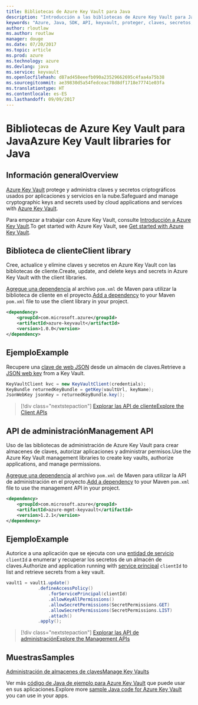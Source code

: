 ```yaml
---
title: Bibliotecas de Azure Key Vault para Java
description: "Introducción a las bibliotecas de Azure Key Vault para Java"
keywords: "Azure, Java, SDK, API, keyvault, proteger, claves, secretos, almacén"
author: rloutlaw
ms.author: routlaw
manager: douge
ms.date: 07/20/2017
ms.topic: article
ms.prod: azure
ms.technology: azure
ms.devlang: java
ms.service: keyvault
ms.openlocfilehash: d87ad458eeefb090a23529662695c4faa4a75b38
ms.sourcegitcommit: ae39830d5a54fedceac78d8df1718e77741e03fa
ms.translationtype: HT
ms.contentlocale: es-ES
ms.lasthandoff: 09/09/2017
---
```

# <a name="azure-key-vault-libraries-for-java"></a><span data-ttu-id="8b2af-104">Bibliotecas de Azure Key Vault para Java</span><span class="sxs-lookup"><span data-stu-id="8b2af-104">Azure Key Vault libraries for Java</span></span>

## <a name="overview"></a><span data-ttu-id="8b2af-105">Información general</span><span class="sxs-lookup"><span data-stu-id="8b2af-105">Overview</span></span>

<span data-ttu-id="8b2af-106">[Azure Key Vault](/azure/key-vault/) protege y administra claves y secretos criptográficos usados por aplicaciones y servicios en la nube.</span><span class="sxs-lookup"><span data-stu-id="8b2af-106">Safeguard and manage cryptographic keys and secrets used by cloud applications and services with [Azure Key Vault](/azure/key-vault/).</span></span>

<span data-ttu-id="8b2af-107">Para empezar a trabajar con Azure Key Vault, consulte [Introducción a Azure Key Vault](/azure/key-vault/key-vault-get-started).</span><span class="sxs-lookup"><span data-stu-id="8b2af-107">To get started with Azure Key Vault, see [Get started with Azure Key Vault](/azure/key-vault/key-vault-get-started).</span></span>

## <a name="client-library"></a><span data-ttu-id="8b2af-108">Biblioteca de cliente</span><span class="sxs-lookup"><span data-stu-id="8b2af-108">Client library</span></span>

<span data-ttu-id="8b2af-109">Cree, actualice y elimine claves y secretos en Azure Key Vault con las bibliotecas de cliente.</span><span class="sxs-lookup"><span data-stu-id="8b2af-109">Create, update, and delete keys and secrets in Azure Key Vault with the client libraries.</span></span>

<span data-ttu-id="8b2af-110">[Agregue una dependencia](https://maven.apache.org/guides/getting-started/index.html#How_do_I_use_external_dependencies) al archivo `pom.xml` de Maven para utilizar la biblioteca de cliente en el proyecto.</span><span class="sxs-lookup"><span data-stu-id="8b2af-110">[Add a dependency](https://maven.apache.org/guides/getting-started/index.html#How_do_I_use_external_dependencies) to your Maven `pom.xml` file to use the client library in your project.</span></span>  

```XML
<dependency>
    <groupId>com.microsoft.azure</groupId>
    <artifactId>azure-keyvault</artifactId>
    <version>1.0.0</version>
</dependency>
```   

## <a name="example"></a><span data-ttu-id="8b2af-111">Ejemplo</span><span class="sxs-lookup"><span data-stu-id="8b2af-111">Example</span></span>

<span data-ttu-id="8b2af-112">Recupere una [clave de web JSON](https://tools.ietf.org/html/draft-ietf-jose-json-web-key-18) desde un almacén de claves.</span><span class="sxs-lookup"><span data-stu-id="8b2af-112">Retrieve a [JSON web key](https://tools.ietf.org/html/draft-ietf-jose-json-web-key-18) from a Key Vault.</span></span>

```java
KeyVaultClient kvc = new KeyVaultClient(credentials);
KeyBundle returnedKeyBundle = getKey(vaultUrl, keyName);
JsonWebKey jsonKey = returnedKeyBundle.key();
```

> [!div class="nextstepaction"]
> [<span data-ttu-id="8b2af-113">Explorar las API de cliente</span><span class="sxs-lookup"><span data-stu-id="8b2af-113">Explore the Client APIs</span></span>](/java/api/overview/azure/keyvault/clientlibrary)


## <a name="management-api"></a><span data-ttu-id="8b2af-114">API de administración</span><span class="sxs-lookup"><span data-stu-id="8b2af-114">Management API</span></span>

<span data-ttu-id="8b2af-115">Uso de las bibliotecas de administración de Azure Key Vault para crear almacenes de claves, autorizar aplicaciones y administrar permisos.</span><span class="sxs-lookup"><span data-stu-id="8b2af-115">Use the Azure Key Vault management libraries to create key vaults, authorize applications, and manage permissions.</span></span> 

<span data-ttu-id="8b2af-116">[Agregue una dependencia](https://maven.apache.org/guides/getting-started/index.html#How_do_I_use_external_dependencies) al archivo `pom.xml` de Maven para utilizar la API de administración en el proyecto.</span><span class="sxs-lookup"><span data-stu-id="8b2af-116">[Add a dependency](https://maven.apache.org/guides/getting-started/index.html#How_do_I_use_external_dependencies) to your Maven `pom.xml` file to use the management API in your project.</span></span>  

```XML
<dependency>
    <groupId>com.microsoft.azure</groupId>
    <artifactId>azure-mgmt-keyvault</artifactId>
    <version>1.2.1</version>
</dependency>
```

## <a name="example"></a><span data-ttu-id="8b2af-117">Ejemplo</span><span class="sxs-lookup"><span data-stu-id="8b2af-117">Example</span></span>

<span data-ttu-id="8b2af-118">Autorice a una aplicación que se ejecuta con una [entidad de servicio](/azure/azure-resource-manager/resource-group-create-service-principal-portal) `clientId` a enumerar y recuperar los secretos de un almacén de claves.</span><span class="sxs-lookup"><span data-stu-id="8b2af-118">Authorize and application running with [service principal](/azure/azure-resource-manager/resource-group-create-service-principal-portal) `clientId` to list and retrieve secrets from a key vault.</span></span> 

```java
vault1 = vault1.update()
            .defineAccessPolicy()
                .forServicePrincipal(clientId)
                .allowKeyAllPermissions()
                .allowSecretPermissions(SecretPermissions.GET)
                .allowSecretPermissions(SecretPermissions.LIST)
                .attach()
            .apply();
```

> [!div class="nextstepaction"]
> [<span data-ttu-id="8b2af-119">Explorar las API de administración</span><span class="sxs-lookup"><span data-stu-id="8b2af-119">Explore the Management APIs</span></span>](/java/api/overview/azure/keyvault/managementapi)


## <a name="samples"></a><span data-ttu-id="8b2af-120">Muestras</span><span class="sxs-lookup"><span data-stu-id="8b2af-120">Samples</span></span>

<span data-ttu-id="8b2af-121">[Administración de almacenes de claves][1]</span><span class="sxs-lookup"><span data-stu-id="8b2af-121">[Manage Key Vaults][1]</span></span>   

[1]: https://github.com/Azure-Samples/key-vault-java-manage-key-vaults

<span data-ttu-id="8b2af-122">Ver más [código de Java de ejemplo para Azure Key Vault](https://azure.microsoft.com/resources/samples/?platform=java&term=key+vault) que puede usar en sus aplicaciones.</span><span class="sxs-lookup"><span data-stu-id="8b2af-122">Explore more [sample Java code for Azure Key Vault](https://azure.microsoft.com/resources/samples/?platform=java&term=key+vault) you can use in your apps.</span></span>

